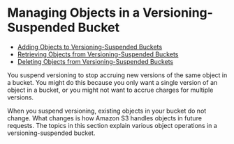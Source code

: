 # Managing Objects in a Versioning\-Suspended Bucket<a name="VersionSuspendedBehavior"></a>


+ [Adding Objects to Versioning\-Suspended Buckets](AddingObjectstoVersionSuspendedBuckets.md)
+ [Retrieving Objects from Versioning\-Suspended Buckets](RetrievingObjectsfromVersioningSuspendedBuckets.md)
+ [Deleting Objects from Versioning\-Suspended Buckets](DeletingObjectsfromVersioningSuspendedBuckets.md)

You suspend versioning to stop accruing new versions of the same object in a bucket\. You might do this because you only want a single version of an object in a bucket, or you might not want to accrue charges for multiple versions\. 

When you suspend versioning, existing objects in your bucket do not change\. What changes is how Amazon S3 handles objects in future requests\. The topics in this section explain various object operations in a versioning\-suspended bucket\.